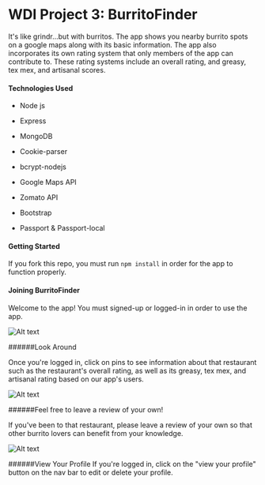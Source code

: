 # WDI Project 3: BurritoFinder

It's like grindr...but with burritos.  The app shows you nearby burrito spots on a google maps along with its basic information.
The app also incorporates its own rating system that only members of the app can contribute to.  These rating systems include an overall rating, and greasy, tex mex, and artisanal scores. 


#### Technologies Used

* Node js

* Express

* MongoDB

* Cookie-parser

* bcrypt-nodejs

* Google Maps API

* Zomato API

* Bootstrap

* Passport & Passport-local


#### Getting Started

If you fork this repo, you must run `npm install` in order for the app to function properly.

#### Joining BurritoFinder

Welcome to the app! You must signed-up or logged-in in order to use the app.

![Alt text](./public/images/Project_3_Home.png)

######Look Around

Once you're logged in, click on pins to see information about that restaurant such as the restaurant's overall rating, as well as its greasy, tex mex, and artisanal rating based on our app's users.

![Alt text](./public/images/Project_3_SignedIn.png)

######Feel free to leave a review of your own!

If you've been to that restaurant, please leave a review of your own so that other burrito lovers can benefit from your knowledge.

![Alt text](./public/images/Project_3_Focus.png)

######View Your Profile
If you're logged in, click on the "view your profile" button on the nav bar to edit or delete your profile.






